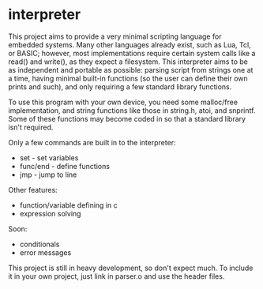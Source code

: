 # interpreter
This project aims to provide a very minimal scripting language for embedded systems. Many other languages already exist, such as Lua, Tcl, or BASIC; however, most implementations require certain system calls like a read() and write(), as they expect a filesystem. This interpreter aims to be as independent and portable as possible: parsing script from strings one at a time, having minimal built-in functions (so the user can define their own prints and such), and only requiring a few standard library functions.  
  
To use this program with your own device, you need some malloc/free implementation, and string functions like those in string.h, atoi, and snprintf. Some of these functions may become coded in so that a standard library isn't required.  
  
Only a few commands are built in to the interpreter:  
* set - set variables
* func/end - define functions
* jmp - jump to line
  
Other features:  
* function/variable defining in c
* expression solving  
  
Soon:  
* conditionals
* error messages
  
This project is still in heavy development, so don't expect much. To include it in your own project, just link in parser.o and use the header files.
